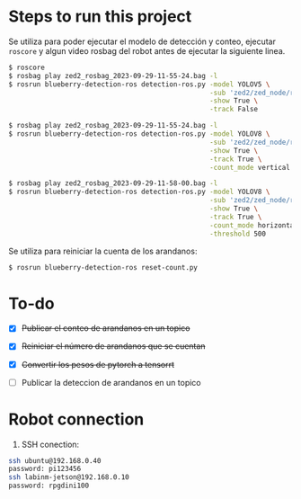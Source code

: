 # Steps to run this project

Se utiliza para poder ejecutar el modelo de detección y conteo, ejecutar `roscore` y algun video rosbag del robot antes de ejecutar la siguiente linea.

```bash
$ roscore
$ rosbag play zed2_rosbag_2023-09-29-11-55-24.bag -l
$ rosrun blueberry-detection-ros detection-ros.py -model YOLOV5 \
                                                  -sub 'zed2/zed_node/right/image_rect_color/compressed' \
                                                  -show True \
                                                  -track False
```

```bash
$ rosbag play zed2_rosbag_2023-09-29-11-55-24.bag -l
$ rosrun blueberry-detection-ros detection-ros.py -model YOLOV8 \
                                                  -sub 'zed2/zed_node/right/image_rect_color/compressed' \
                                                  -show True \
                                                  -track True \
                                                  -count_mode vertical
```

```bash
$ rosbag play zed2_rosbag_2023-09-29-11-58-00.bag -l
$ rosrun blueberry-detection-ros detection-ros.py -model YOLOV8 \
                                                  -sub 'zed2/zed_node/right/image_rect_color/compressed' \
                                                  -show True \
                                                  -track True \
                                                  -count_mode horizontal \
                                                  -threshold 500
```

Se utiliza para reiniciar la cuenta de los arandanos:

```bash
$ rosrun blueberry-detection-ros reset-count.py
```

# To-do
- [x] ~~Publicar el conteo de arandanos en un topico~~
- [x] ~~Reiniciar el número de arandanos que se cuentan~~
- [x] ~~Convertir los pesos de pytorch a tensorrt~~
- [ ] Publicar la deteccion de arandanos en un topico


# Robot connection

1. SSH conection:

```bash
ssh ubuntu@192.168.0.40
password: pi123456
ssh labinm-jetson@192.168.0.10
password: rpgdini100
```



